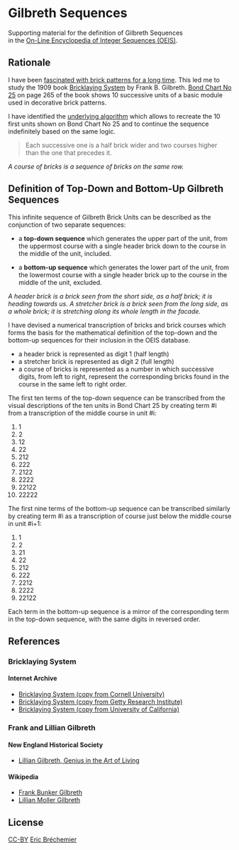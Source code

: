# Gilbreth Sequences
Supporting material for the definition of Gilbreth Sequences  
in the [On-Line Encyclopedia of Integer Sequences (OEIS)][OEIS].

[OEIS]: https://oeis.org/

## Rationale

I have been [fascinated with brick patterns for a long time][BEAUTY_N_BRICKS].
This led me to study the 1909 book [Bricklaying System][BRICKLAYING_SYSTEM]
by Frank B. Gilbreth. [Bond Chart No 25][BOND_CHART_25] on page 265 of the book
shows 10 successive units of a basic module used in decorative brick patterns.

I have identified the [underlying algorithm][BRICK_UNIT_ALGORITHM] which
allows to recreate the 10 first units shown on Bond Chart No 25 and to
continue the sequence indefinitely based on the same logic.

> Each successive one is a half brick wider and two courses higher
> than the one that precedes it.

*A course of bricks is a sequence of bricks on the same row.*

## Definition of Top-Down and Bottom-Up Gilbreth Sequences

This infinite sequence of Gilbreth Brick Units can be described as the
conjunction of two separate sequences:

* a **top-down sequence** which generates the upper part of the unit,
  from the uppermost course with a single header brick
  down to the course in the middle of the unit, included.

* a **bottom-up sequence** which generates the lower part of the unit,
  from the lowermost course with a single header brick
  up to the course in the middle of the unit, excluded.

*A header brick is a brick seen from the short side, as a half brick;
it is heading towards us. A stretcher brick is a brick seen from the long
side, as a whole brick; it is stretching along its whole length in the facade.*

I have devised a numerical transcription of bricks and brick courses
which forms the basis for the mathematical definition of the top-down
and the bottom-up sequences for their inclusion in the OEIS database.

* a header brick is represented as digit 1 (half length)
* a stretcher brick is represented as digit 2 (full length)
* a course of bricks is represented as a number in which successive digits,
  from left to right, represent the corresponding bricks found in the course
  in the same left to right order.

The first ten terms of the top-down sequence can be transcribed from the
visual descriptions of the ten units in Bond Chart 25 by creating term #i
from a transcription of the middle course in unit #i:

1.  1
2.  2
3.  12
4.  22
5.  212
6.  222
7.  2122
8.  2222
9.  22122
10. 22222

The first nine terms of the bottom-up sequence can be transcribed similarly
by creating term #i as a transcription of course just below the middle course
in unit #i+1:

1.  1
2.  2
3.  21
4.  22
5.  212
6.  222
7.  2212
8.  2222
9.  22122

Each term in the bottom-up sequence is a mirror of the corresponding term
in the top-down sequence, with the same digits in reversed order.

[BEAUTY_N_BRICKS]: https://raw.githubusercontent.com/eric-brechemier/gilbreth-sequences/main/beauty-and-the-bricks.pdf
[BRICKLAYING_SYSTEM]: https://raw.githubusercontent.com/eric-brechemier/gilbreth-sequences/main/assets/bricklaying-system-by-frank-b-gilbreth.pdf
[BOND_CHART_25]: https://raw.githubusercontent.com/eric-brechemier/gilbreth-sequences/main/assets/bricklaying-system-by-frank-b-gilbreth.pdf#page=281
[BRICK_UNIT_ALGORITHM]: https://raw.githubusercontent.com/eric-brechemier/gilbreth-sequences/main/beauty-and-the-bricks.pdf#page=2

## References

### Bricklaying System

#### Internet Archive

* [Bricklaying System (copy from Cornell University)](https://archive.org/details/cu31924003883562)
* [Bricklaying System (copy from Getty Research Institute)](https://archive.org/details/bricklayingsyste00gilb)
* [Bricklaying System (copy from University of California)](https://archive.org/details/bricklayingsyste00gilbrich)

### Frank and Lillian Gilbreth

#### New England Historical Society

* [Lillian Gilbreth, Genius in the Art of Living](https://www.newenglandhistoricalsociety.com/lillian-gilbreth-genius-art-living/)

#### Wikipedia

* [Frank Bunker Gilbreth](https://en.wikipedia.org/wiki/Frank_Bunker_Gilbreth)
* [Lillian Moller Gilbreth](https://en.wikipedia.org/wiki/Lillian_Moller_Gilbreth)

## License

[CC-BY][] [Eric Bréchemier][ATTRIBUTION]

[CC-BY]: https://creativecommons.org/licenses/by/4.0/
[ATTRIBUTION]: https://github.com/eric-brechemier/eb-monogram
